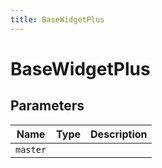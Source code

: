 ```yaml
---
title: BaseWidgetPlus
---
```


# BaseWidgetPlus

## Parameters

| Name   | Type | Description |
| ------ | ---- | ----------- |
| `master` |      |             |
